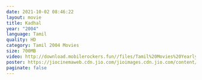 ```yaml
---
date: 2021-10-02 08:46:22
layout: movie
title: Kadhal
year: "2004"
language: Tamil
quality: HD
category: Tamil 2004 Movies
size: 700MB
video: http://download.mobilerockers.fun//files/Tamil%20Movies%20Yearly%20Collections/Tamil%202004%20Collections/Kadhal%20(2004)/Kadhal%20(2004)%20Full%20Movies/Kadhal%20(2004)%20HDRip/Kadhal%20(2004)%20HDRip%20Single%20Part.mp4
poster: https://jiocinemaweb.cdn.jio.com/jioimages.cdn.jio.com/content/entry/dynamiccontent/thumbs/512/512/0/0/2/01e1c140a30f11e98ec7c1466ab9e35f_1563351800384_p_medium.jpg
paginate: false
---
```

